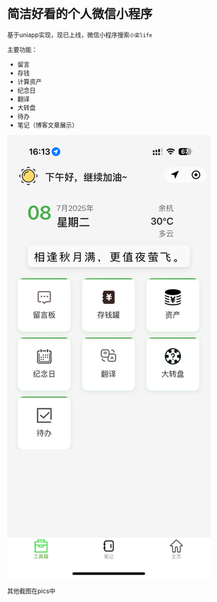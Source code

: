 # 简洁好看的个人微信小程序
基于uniapp实现，现已上线，微信小程序搜索`小栾life`

主要功能：
* 留言
* 存钱
* 计算资产
* 纪念日
* 翻译
* 大转盘
* 待办
* 笔记（博客文章展示）

![](https://github.com/sirluan/xiaoluan_life/raw/main/pics/index.PNG)

其他截图在pics中
